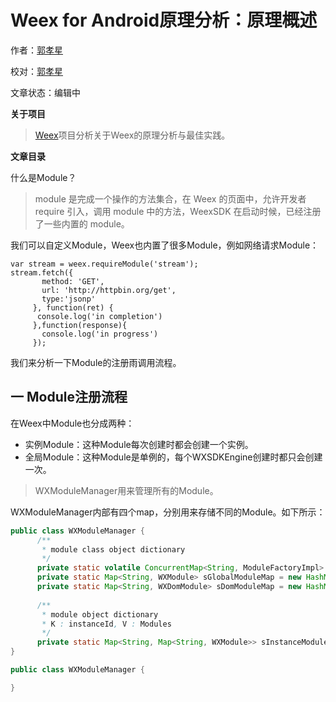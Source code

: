 # Weex for Android原理分析：原理概述

作者：[郭孝星](https://github.com/guoxiaoxing)

校对：[郭孝星](https://github.com/guoxiaoxing)

文章状态：编辑中

**关于项目**

> [Weex](https://github.com/guoxiaoxing/Weex)项目分析关于Weex的原理分析与最佳实践。

**文章目录**

什么是Module？

> module 是完成一个操作的方法集合，在 Weex 的页面中，允许开发者 require 引入，调用 module 中的方法，WeexSDK 在启动时候，已经注册了一些内置的 module。

我们可以自定义Module，Weex也内置了很多Module，例如网络请求Module：

```javascrpt
var stream = weex.requireModule('stream');
stream.fetch({
       method: 'GET',
       url: 'http://httpbin.org/get',
       type:'jsonp'
     }, function(ret) {
	  console.log('in completion')
     },function(response){
       console.log('in progress')
     });
```

我们来分析一下Module的注册雨调用流程。


## 一 Module注册流程

在Weex中Module也分成两种：

- 实例Module：这种Module每次创建时都会创建一个实例。
- 全局Module：这种Module是单例的，每个WXSDKEngine创建时都只会创建一次。


> WXModuleManager用来管理所有的Module。

WXModuleManager内部有四个map，分别用来存储不同的Module。如下所示：

```java
public class WXModuleManager {
      /**
       * module class object dictionary
       */  
      private static volatile ConcurrentMap<String, ModuleFactoryImpl> sModuleFactoryMap = new ConcurrentHashMap<>();
      private static Map<String, WXModule> sGlobalModuleMap = new HashMap<>();
      private static Map<String, WXDomModule> sDomModuleMap = new HashMap<>();
    
      /**
       * module object dictionary
       * K : instanceId, V : Modules
       */
      private static Map<String, Map<String, WXModule>> sInstanceModuleMap = new ConcurrentHashMap<>();
}
```



```java
public class WXModuleManager {

}
```
